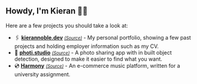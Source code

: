 ## Howdy, I'm Kieran 🙋‍♂️

Here are a few projects you should take a look at:

- 🖇️ **[kierannoble.dev](https://kierannoble.dev/)** <small>_[(Source)](https://github.com/AyloKieran/kierannoble.dev)_</small> - My personal portfolio, showing a few past projects and holding employer information such as my CV.
- 📸 **[photi.studio](https://photi.studio/)** <small>_[(Source)](https://github.com/AyloKieran/photi.studio)_</small> - A photo sharing app with in built object detection, designed to make it easier to find what you want.
- 💿 **[Harmony](https://harmony.aylo.net/)** <small>_[(Source)](https://github.com/AyloKieran/UNI-Y2-CC_Harmony)_</small> - An e-commerce music platform, written for a university assignment.

